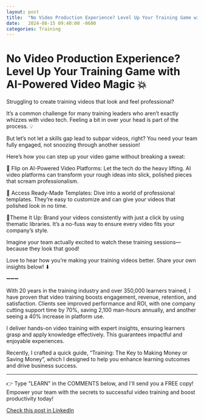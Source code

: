 ```yaml
---
layout: post
title:  "No Video Production Experience? Level Up Your Training Game with AI-Powered Video Magic 💥"
date:   2024-08-15 09:40:00 -0600
categories: Training
---
```


# No Video Production Experience? Level Up Your Training Game with AI-Powered Video Magic 💥

Struggling to create training videos that look and feel professional?

It’s a common challenge for many training leaders who aren’t exactly whizzes with video tech. Feeling a bit in over your head is part of the process. 💡

But let’s not let a skills gap lead to subpar videos, right? You need your team fully engaged, not snoozing through another session!

Here’s how you can step up your video game without breaking a sweat:

🏹 Flip on AI-Powered Video Platforms: Let the tech do the heavy lifting. AI video platforms can transform your rough ideas into slick, polished pieces that scream professionalism.

🏹 Access Ready-Made Templates: Dive into a world of professional templates. They’re easy to customize and can give your videos that polished look in no time.

🏹Theme It Up: Brand your videos consistently with just a click by using thematic libraries. It’s a no-fuss way to ensure every video fits your company’s style.

Imagine your team actually excited to watch these training sessions—because they look that good!

Love to hear how you’re making your training videos better. Share your own insights below! ⬇

➖➖➖

With 20 years in the training industry and over 350,000 learners trained, I have proven that video training boosts engagement, revenue, retention, and satisfaction. Clients see improved performance and ROI, with one company cutting support time by 70%, saving 2,100 man-hours annually, and another seeing a 40% increase in platform use.

I deliver hands-on video training with expert insights, ensuring learners grasp and apply knowledge effectively. This guarantees impactful and enjoyable experiences.

Recently, I crafted a quick guide, “Training: The Key to Making Money or Saving Money”, which I designed to help you enhance learning outcomes and drive business success.

*****
👉 Type "LEARN" in the COMMENTS below, and I'll send you a FREE copy! Empower your team with the secrets to successful video training and boost productivity today!

[Check this post in LinkedIn](https://www.linkedin.com/posts/xmorera_sales-entrepreneurship-personaldevelopment-activity-7229844311046045697-Aldn?utm_source=share&utm_medium=member_desktop)